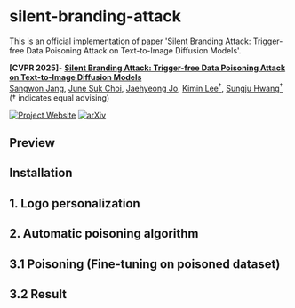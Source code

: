 # silent-branding-attack
This is an official implementation of paper 'Silent Branding Attack: Trigger-free Data Poisoning Attack on Text-to-Image Diffusion Models'.

**[CVPR 2025]**- **[Silent Branding Attack: Trigger-free Data Poisoning Attack on Text-to-Image Diffusion Models]([https://arxiv.org/abs/2404.04243](https://arxiv.org/abs/2503.09669))**
<br/>
[Sangwon Jang](https://agwmon.github.io/), [June Suk Choi](https://choi403.github.io/), [Jaehyeong Jo](http://harryjo97.github.io/), [Kimin Lee<sup>†<sup>](https://sites.google.com/view/kiminlee), [Sungju Hwang<sup>†<sup>](http://www.sungjuhwang.com/)
<br/>(† indicates equal advising)

[![Project Website](https://img.shields.io/badge/Project-Website-orange)](https://silent-branding.github.io/) [![arXiv](https://img.shields.io/badge/arXiv-2305.18292-b31b1b.svg)](https://arxiv.org/abs/2503.09669)

## Preview

## Installation

## 1. Logo personalization

## 2. Automatic poisoning algorithm

## 3.1 Poisoning (Fine-tuning on poisoned dataset)

## 3.2 Result
